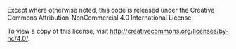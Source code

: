 Except where otherwise noted, this code is released under the Creative Commons Attribution-NonCommercial 4.0 International License.

To view a copy of this license, visit http://creativecommons.org/licenses/by-nc/4.0/.
